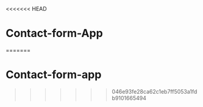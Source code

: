 <<<<<<< HEAD
# Contact-form-App
=======
# Contact-form-app
>>>>>>> 046e93fe28ca62c1eb7ff5053a1fdb9101665494
